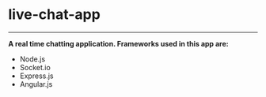 # live-chat-app
----------
**A real time chatting application. Frameworks used in this app are:** 
- Node.js
- Socket.io
- Express.js
- Angular.js



